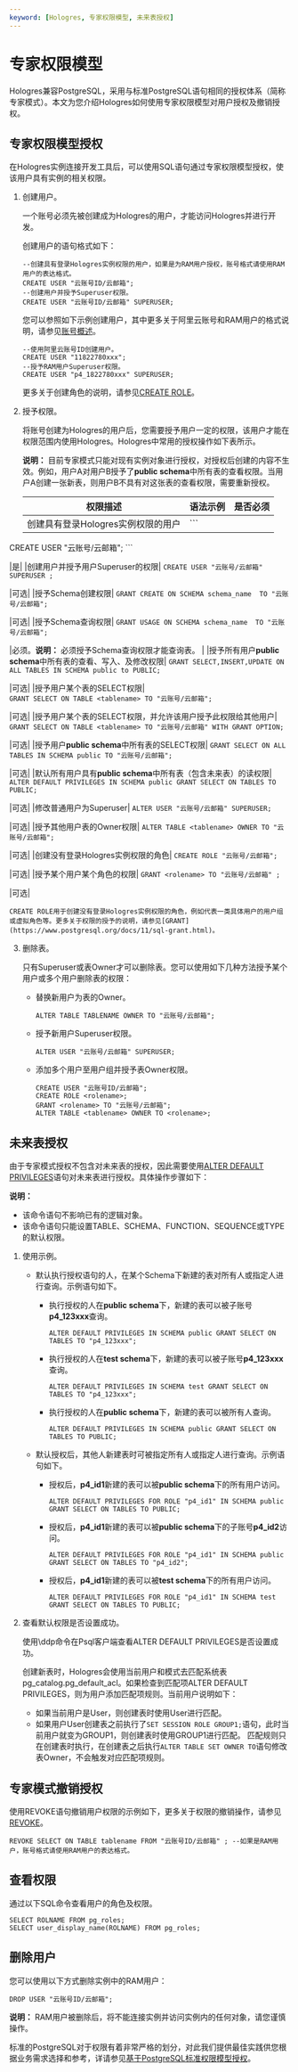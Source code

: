```yaml
---
keyword: [Hologres, 专家权限模型, 未来表授权]
---
```


# 专家权限模型

Hologres兼容PostgreSQL，采用与标准PostgreSQL语句相同的授权体系（简称专家模式）。本文为您介绍Hologres如何使用专家权限模型对用户授权及撤销授权。

## 专家权限模型授权

在Hologres实例连接开发工具后，可以使用SQL语句通过专家权限模型授权，使该用户具有实例的相关权限。

1.  创建用户。

    一个账号必须先被创建成为Hologres的用户，才能访问Hologres并进行开发。

    创建用户的语句格式如下：

    ```
    --创建具有登录Hologres实例权限的用户，如果是为RAM用户授权，账号格式请使用RAM用户的表达格式。
    CREATE USER "云账号ID/云邮箱"; 
    --创建用户并授予Superuser权限。
    CREATE USER "云账号ID/云邮箱" SUPERUSER;
    ```

    您可以参照如下示例创建用户，其中更多关于阿里云账号和RAM用户的格式说明，请参见[账号概述](/cn.zh-CN/账号与权限管理/账号概述.md)。

    ```
    --使用阿里云账号ID创建用户。
    CREATE USER "11822780xxx";
    --授予RAM用户Superuser权限。
    CREATE USER "p4_1822780xxx" SUPERUSER; 
    ```

    更多关于创建角色的说明，请参见[CREATE ROLE](https://www.postgresql.org/docs/11/sql-createrole.html)。

2.  授予权限。

    将账号创建为Hologres的用户后，您需要授予用户一定的权限，该用户才能在权限范围内使用Hologres。Hologres中常用的授权操作如下表所示。

    **说明：** 目前专家模式只能对现有实例对象进行授权，对授权后创建的内容不生效。例如，用户A对用户B授予了**public schema**中所有表的查看权限。当用户A创建一张新表，则用户B不具有对这张表的查看权限，需要重新授权。

    |权限描述|语法示例|是否必须|
    |----|----|----|
    |创建具有登录Hologres实例权限的用户|    ```
CREATE USER "云账号/云邮箱";
    ```

|是|
    |创建用户并授予用户Superuser的权限|    ```
CREATE USER "云账号/云邮箱" SUPERUSER ;
    ```

|可选|
    |授予Schema创建权限|    ```
GRANT CREATE ON SCHEMA schema_name  TO "云账号/云邮箱";
    ```

|可选|
    |授予Schema查询权限|    ```
GRANT USAGE ON SCHEMA schema_name  TO "云账号/云邮箱";
    ```

|必须。**说明：** 必须授予Schema查询权限才能查询表。 |
    |授予所有用户**public schema**中所有表的查看、写入、及修改权限|    ```
GRANT SELECT,INSERT,UPDATE ON ALL TABLES IN SCHEMA public to PUBLIC;
    ```

|可选|
    |授予用户某个表的SELECT权限|    ```
GRANT SELECT ON TABLE <tablename> TO "云账号/云邮箱";
    ```

|可选|
    |授予用户某个表的SELECT权限，并允许该用户授予此权限给其他用户|    ```
GRANT SELECT ON TABLE <tablename> TO "云账号/云邮箱" WITH GRANT OPTION;
    ```

|可选|
    |授予用户**public schema**中所有表的SELECT权限|    ```
GRANT SELECT ON ALL TABLES IN SCHEMA public TO "云账号/云邮箱";
    ```

|可选|
    |默认所有用户具有**public schema**中所有表（包含未来表）的读权限|    ```
ALTER DEFAULT PRIVILEGES IN SCHEMA public GRANT SELECT ON TABLES TO PUBLIC;
    ```

|可选|
    |修改普通用户为Superuser|    ```
ALTER USER "云账号/云邮箱" SUPERUSER;
    ```

|可选|
    |授予其他用户表的Owner权限|    ```
ALTER TABLE <tablename> OWNER TO "云账号/云邮箱";
    ```

|可选|
    |创建没有登录Hologres实例权限的角色|    ```
CREATE ROLE "云账号/云邮箱";
    ```

|可选|
    |授予某个用户某个角色的权限|    ```
GRANT <rolename> TO "云账号/云邮箱" ;
    ```

|可选|

    CREATE ROLE用于创建没有登录Hologres实例权限的角色，例如代表一类具体用户的用户组或虚拟角色等。更多关于权限的授予的说明，请参见[GRANT](https://www.postgresql.org/docs/11/sql-grant.html)。

3.  删除表。

    只有Superuser或表Owner才可以删除表。您可以使用如下几种方法授予某个用户或多个用户删除表的权限：

    -   替换新用户为表的Owner。

        ```
        ALTER TABLE TABLENAME OWNER TO "云账号/云邮箱";
        ```

    -   授予新用户Superuser权限。

        ```
        ALTER USER "云账号/云邮箱" SUPERUSER;
        ```

    -   添加多个用户至用户组并授予表Owner权限。

        ```
        CREATE USER "云账号ID/云邮箱";
        CREATE ROLE <rolename>;
        GRANT <rolename> TO "云账号/云邮箱";
        ALTER TABLE <tablename> OWNER TO <rolename>;
        ```


## 未来表授权

由于专家模式授权不包含对未来表的授权，因此需要使用[ALTER DEFAULT PRIVILEGES](https://www.postgresql.org/docs/11/sql-alterdefaultprivileges.html)语句对未来表进行授权。具体操作步骤如下：

**说明：**

-   该命令语句不影响已有的逻辑对象。
-   该命令语句只能设置TABLE、SCHEMA、FUNCTION、SEQUENCE或TYPE的默认权限。

1.  使用示例。

    -   默认执行授权语句的人，在某个Schema下新建的表对所有人或指定人进行查询。示例语句如下。
        -   执行授权的人在**public schema**下，新建的表可以被子账号**p4\_123xxx**查询。

            ```
            ALTER DEFAULT PRIVILEGES IN SCHEMA public GRANT SELECT ON TABLES TO "p4_123xxx";
            ```

        -   执行授权的人在**test schema**下，新建的表可以被子账号**p4\_123xxx**查询。

            ```
            ALTER DEFAULT PRIVILEGES IN SCHEMA test GRANT SELECT ON TABLES TO "p4_123xxx";
            ```

        -   执行授权的人在**public schema**下，新建的表可以被所有人查询。

            ```
            ALTER DEFAULT PRIVILEGES IN SCHEMA public GRANT SELECT ON TABLES TO PUBLIC;
            ```

    -   默认授权后，其他人新建表时可被指定所有人或指定人进行查询。示例语句如下。
        -   授权后，**p4\_id1**新建的表可以被**public schema**下的所有用户访问。

            ```
            ALTER DEFAULT PRIVILEGES FOR ROLE "p4_id1" IN SCHEMA public GRANT SELECT ON TABLES TO PUBLIC;
            ```

        -   授权后，**p4\_id1**新建的表可以被**public schema**下的子账号**p4\_id2**访问。

            ```
            ALTER DEFAULT PRIVILEGES FOR ROLE "p4_id1" IN SCHEMA public GRANT SELECT ON TABLES TO "p4_id2";
            ```

        -   授权后，**p4\_id1**新建的表可以被**test schema**下的所有用户访问。

            ```
            ALTER DEFAULT PRIVILEGES FOR ROLE "p4_id1" IN SCHEMA test GRANT SELECT ON TABLES TO PUBLIC;
            ```

2.  查看默认权限是否设置成功。

    使用\\ddp命令在Psql客户端查看ALTER DEFAULT PRIVILEGES是否设置成功。

    创建新表时，Hologres会使用当前用户和模式去匹配系统表pg\_catalog.pg\_default\_acl。如果检查到匹配项ALTER DEFAULT PRIVILEGES，则为用户添加匹配项规则。当前用户说明如下：

    -   如果当前用户是User，则创建表时使用User进行匹配。
    -   如果用户User创建表之前执行了`SET SESSION ROLE GROUP1;`语句，此时当前用户就变为GROUP1，则创建表时使用GROUP1进行匹配。
    匹配规则只在创建表时执行，在创建表之后执行`ALTER TABLE SET OWNER TO`语句修改表Owner，不会触发对应匹配项规则。


## 专家模式撤销授权

使用REVOKE语句撤销用户权限的示例如下，更多关于权限的撤销操作，请参见[REVOKE](https://www.postgresql.org/docs/11/sql-revoke.html)。

```
REVOKE SELECT ON TABLE tablename FROM "云账号ID/云邮箱" ; --如果是RAM用户，账号格式请使用RAM用户的表达格式。
```

## 查看权限

通过以下SQL命令查看用户的角色及权限。

```
SELECT ROLNAME FROM pg_roles;
SELECT user_display_name(ROLNAME) FROM pg_roles;
```

## 删除用户

您可以使用以下方式删除实例中的RAM用户：

```
DROP USER "云账号ID/云邮箱";
```

**说明：** RAM用户被删除后，将不能连接实例并访问实例内的任何对象，请您谨慎操作。

标准的PostgreSQL对于权限有着非常严格的划分，对此我们提供最佳实践供您根据业务需求选择和参考，详请参见[基于PostgreSQL标准权限模型授权](/cn.zh-CN/最佳实践/用户授权/基于PostgreSQL标准权限模型授权.md)。


